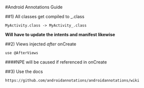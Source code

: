 #Android Annotations Guide

##1) All classes get compiled to _.class
```
MyActivity.class -> MyActivity_.class
```
**Will have to update the intents and manifest likewise**

##2) Views injected *after* onCreate
```
use @AfterViews
```
####NPE will be caused if referenced in onCreate

##3) Use the docs
```
https://github.com/androidannotations/androidannotations/wiki
```